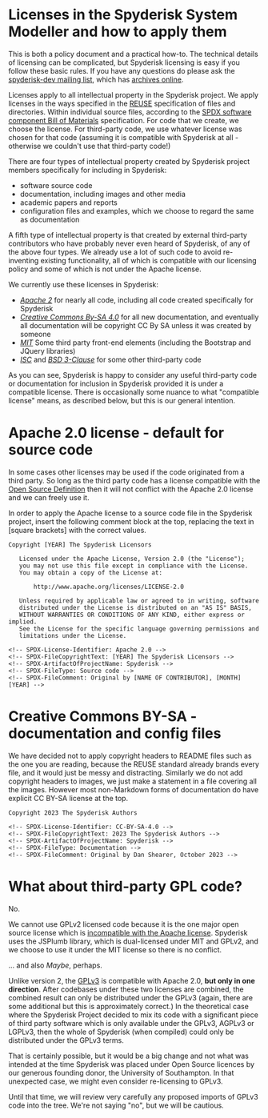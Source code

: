 # Licenses in the Spyderisk System Modeller and how to apply them

This is both a policy document and a practical how-to. The technical details of
licensing can be complicated, but Spyderisk licensing is easy if you follow
these basic rules. If you have any questions do please ask the
[spyderisk-dev mailing list](mailto://spyderisk-dev@jiscmail.ac.uk),
which has
[archives online](https://www.jiscmail.ac.uk/cgi-bin/wa-jisc.exe?A0=SPYDERISK-DEV).

Licenses apply to all intellectual property in the Spyderisk project.
We apply licenses in the ways specified in
the [REUSE](https://reuse.software/spec/) specification of files and directories. Within
individual source files, according to the 
[SPDX software component Bill of Materials](https://spdx.dev/) specification. For code
that we create, we choose the license. For third-party code, we use whatever license 
was chosen for that code (assuming it is compatible with Spyderisk at all - otherwise
we couldn't use that third-party code!)

There are four types of intellectual property created by Spyderisk project members
specifically for including in Spyderisk:

* software source code
* documentation, including images and other media
* academic papers and reports
* configuration files and examples, which we choose to regard the same as documentation

A fifth type of intellectual property is that created by external third-party
contributors who have probably never even heard of Spyderisk, of any of the
above four types. We already use a lot of such code to avoid re-inventing existing
functionality, all of which is compatible with our licensing policy and some of which 
is not under the Apache license.

We currently use these licenses in Spyderisk:

* *[Apache 2](./APACHE-2.0.txt)* for nearly all code, including all code created specifically for Spyderisk
* *[Creative Commons By-SA 4.0](./CREATIVE-COMMONS-BY-SA-4.0.txt)* for all new documentation, and eventually all documentation will be copyright CC By SA unless it was created by someone 
* *[MIT](./MIT.txt)* Some third party front-end elements (including the Bootstrap and JQuery libraries)
* *[ISC](./ISC.txt)* and *[BSD 3-Clause](./BSD-3-CLAUSE.txt)* for some other third-party code

As you can see, Spyderisk is happy to consider any useful third-party code or
documentation for inclusion in Spyderisk provided it is under a compatible
license. There is occasionally some nuance to what "compatible license" means,
as described below, but this is our general intention.

# Apache 2.0 license - default for source code

In some cases other licenses may be used if the code originated from a third party.
So long as the third party code has a license compatible with the
[Open Source Definition](https://opensource.org/osd/) then it will not conflict with
the Apache 2.0 license and we can freely use it.

In order to apply the Apache license to a source code file in the Spyderisk
project, insert the following comment block at the top, replacing the text in
[square brackets] with the correct values.

```
Copyright [YEAR] The Spyderisk Licensors

   Licensed under the Apache License, Version 2.0 (the "License");
   you may not use this file except in compliance with the License.
   You may obtain a copy of the License at:

       http://www.apache.org/licenses/LICENSE-2.0

   Unless required by applicable law or agreed to in writing, software
   distributed under the License is distributed on an "AS IS" BASIS,
   WITHOUT WARRANTIES OR CONDITIONS OF ANY KIND, either express or implied.
   See the License for the specific language governing permissions and
   limitations under the License.

<!-- SPDX-License-Identifier: Apache 2.0 -->
<!-- SPDX-FileCopyrightText: [YEAR] The Spyderisk Licensors -->
<!-- SPDX-ArtifactOfProjectName: Spyderisk -->
<!-- SPDX-FileType: Source code -->
<!-- SPDX-FileComment: Original by [NAME OF CONTRIBUTOR], [MONTH] [YEAR] -->
```

# Creative Commons BY-SA - documentation and config files

We have decided not to apply copyright headers to README files such as the one you are reading, because
the REUSE standard already brands every file, and it would just be messy and distracting.
Similarly we do not add copyright headers to images, we just make a statement in a file 
covering all the images. However most non-Markdown forms of documentation do have explicit CC BY-SA
license at the top.

```
Copyright 2023 The Spyderisk Authors

<!-- SPDX-License-Identifier: CC-BY-SA-4.0 -->
<!-- SPDX-FileCopyrightText: 2023 The Spyderisk Authors -->
<!-- SPDX-ArtifactOfProjectName: Spyderisk -->
<!-- SPDX-FileType: Documentation -->
<!-- SPDX-FileComment: Original by Dan Shearer, October 2023 -->
```

# What about third-party GPL code?

No.

We cannot use GPLv2 licensed code because it is the one major open source license which is
[incompatible with the Apache license](https://en.wikipedia.org/wiki/Apache_License#Compatibility).
Spyderisk uses the JSPlumb library, which is dual-licensed under MIT and GPLv2, and we choose to 
use it under the MIT license so there is no conflict.

... and also *Maybe*, perhaps.

Unlike version 2, the [GPLv3](https://www.gnu.org/licenses/gpl-3.0.txt) is
compatible with Apache 2.0, **but only in one direction**.  After codebases
under these two licenses are combined, the combined result can only be
distributed under the GPLv3 (again, there are some additional but this is
approximately correct.) In the theoretical case where the Spyderisk Project
decided to mix its code with a significant piece of third party software which
is only available under the GPLv3, AGPLv3 or LGPLv3, then the whole of
Spyderisk (when compiled) could only be distributed under the GPLv3 terms.

That is certainly possible, but it would be a big change and not what was
intended at the time Spyderisk was placed under Open Source licences by our
generous founding donor, the University of Southampton. In that unexpected case,
we might even consider re-licensing to GPLv3.

Until that time, we will review very carefully any proposed imports of GPLv3 code
into the tree. We're not saying "no", but we will be cautious.
